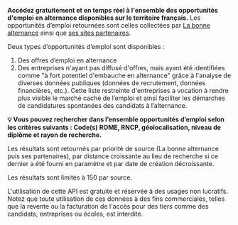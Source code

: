 **Accédez gratuitement et en temps réel à l'ensemble des opportunités d'emploi en alternance disponibles sur le territoire français.** Les opportunités d’emploi retournées sont celles collectées par [La bonne alternance](https://labonnealternance.apprentissage.beta.gouv.fr/) ainsi que [ses sites partenaires](https://mission-apprentissage.notion.site/Liste-des-partenaires-de-La-bonne-alternance-3e9aadb0170e41339bac486399ec4ac1?pvs=74).

Deux types d’opportunités d’emploi sont disponibles :

1. Des offres d’emploi en alternance
2. Des entreprises n'ayant pas diffusé d'offres, mais ayant été identifiées comme "à fort potentiel d'embauche en alternance" grâce à l'analyse de diverses données publiques (données de recrutement, données financières, etc.). Cette liste restreinte d'entreprises a vocation à rendre plus visible le marché caché de l’emploi et ainsi faciliter les démarches de candidatures spontanées des candidats à l’alternance.

**💡 Vous pouvez rechercher dans l’ensemble opportunités d’emploi selon les critères suivants : Code(s) ROME, RNCP, géolocalisation, niveau de diplôme et rayon de recherche.**

Les résultats sont retournés par priorité de source (La bonne alternance puis ses partenaires), par distance croissante au lieu de recherche si ce dernier a été fourni en paramètre et par date de création décroissante.

Les résultats sont limités à 150 par source.

L'utilisation de cette API est gratuite et réservée à des usages non lucratifs. Notez que toute utilisation de ces données à des fins commerciales, telles que la revente ou la facturation de l'accès pour des tiers comme des candidats, entreprises ou écoles, est interdite.
